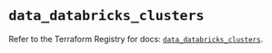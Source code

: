 # `data_databricks_clusters`

Refer to the Terraform Registry for docs: [`data_databricks_clusters`](https://registry.terraform.io/providers/databricks/databricks/1.81.0/docs/data-sources/clusters).
